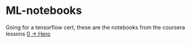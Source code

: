 # ML-notebooks
Going for a tensorflow cert, these are the notebooks from the coursera lessons [0 -> Hero](https://www.coursera.org/learn/introduction-tensorflow/home/welcome)


